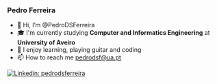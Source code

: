 ### Pedro Ferreira

- 👋 Hi, I’m @PedroDSFerreira
- 🎓 I'm currently studying **Computer and Informatics Engineering** at **University of Aveiro**
- 🎨 I enjoy learning, playing guitar and coding 
- 📫 How to reach me [pedrodsf@ua.pt](mailto:pedrodsf@ua.pt)

[![Linkedin: pedrodsferreira](https://img.shields.io/badge/-linkedin-black?logo=Linkedin&logoColor=white&link=www.linkedin.com/in/@pedrodsferreira)](www.linkedin.com/in/pedrodsferreira)
